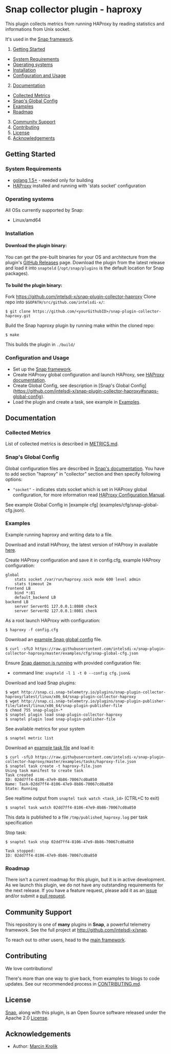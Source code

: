 # Snap collector plugin - haproxy
This plugin collects metrics from running HAProxy by reading statistics and informations from Unix socket.

It's used in the [Snap framework](https://github.com/intelsdi-x/snap).

1. [Getting Started](#getting-started)
  * [System Requirements](#system-requirements)
  * [Operating systems](#operating-systems)
  * [Installation](#installation)
  * [Configuration and Usage](configuration-and-usage)
2. [Documentation](#documentation)
  * [Collected Metrics](#collected-metrics)
  * [Snap's Global Config](#snaps-global-config)
  * [Examples](#examples)
  * [Roadmap](#roadmap)
3. [Community Support](#community-support)
4. [Contributing](#contributing)
5. [License](#license-and-authors)
6. [Acknowledgements](#acknowledgements)

## Getting Started
### System Requirements
* [golang 1.5+](https://golang.org/dl/) - needed only for building
* [HAProxy](http://haproxy.org) installed and running with 'stats socket' configuration

### Operating systems
All OSs currently supported by Snap:
* Linux/amd64

### Installation
#### Download the plugin binary:

You can get the pre-built binaries for your OS and architecture from the plugin's [GitHub Releases](https://github.com/intelsdi-x/snap-plugin-collector-haproxy/releases) page. Download the plugin from the latest release and load it into `snapteld` (`/opt/snap/plugins` is the default location for Snap packages).

#### To build the plugin binary:

Fork https://github.com/intelsdi-x/snap-plugin-collector-haproxy
Clone repo into `$GOPATH/src/github.com/intelsdi-x/`:

```
$ git clone https://github.com/<yourGithubID>/snap-plugin-collector-haproxy.git
```

Build the Snap haproxy plugin by running make within the cloned repo:
```
$ make
```
This builds the plugin in `./build/`

### Configuration and Usage
* Set up the [Snap framework](https://github.com/intelsdi-x/snap#getting-started).
* Create HAProxy global configuration and launch HAProxy, see [HAProxy documentation](http://www.haproxy.org/download/1.6/doc/).
* Create Global Config, see description in [Snap's Global Config] (https://github.com/intelsdi-x/snap-plugin-collector-haproxy#snaps-global-config).
* Load the plugin and create a task, see example in [Examples](https://github.com/intelsdi-x/snap-plugin-collector-haproxy#examples).

## Documentation

### Collected Metrics
List of collected metrics is described in [METRICS.md](METRICS.md).

### Snap's Global Config
Global configuration files are described in [Snap's documentation](https://github.com/intelsdi-x/snap/blob/master/docs/SNAPD_CONFIGURATION.md). You have to add section "haproxy" in "collector" section and then specify following options:
- `"socket"` -  indicates stats socket which is set in HAProxy global configuration, for more information read [HAProxy
Configuration Manual](http://www.haproxy.org/download/1.6/doc/configuration.txt).

See example Global Config in [example cfg] (examples/cfg/snap-global-cfg.json).

### Examples
Example running haproxy and writing data to a file.

Download and install HAProxy, the latest version of HAProxy in available [here](http://www.haproxy.org/).

Create HAProxy configuration and save it in config.cfg, example HAProxy configuration:
```
global
    stats socket /var/run/haproxy.sock mode 600 level admin
    stats timeout 2m
frontend LB
    bind *:81
    default_backend LB
backend LB
    server Server01 127.0.0.1:8080 check
    server Server02 127.0.0.1:8081 check
```
As a root launch HAProxy with configuration:
```
$ haproxy -f config.cfg
```

Download an [example Snap global config](examples/cfg/snap-global-cfg.json) file.
```
$ curl -sfLO https://raw.githubusercontent.com/intelsdi-x/snap-plugin-collector-haproxy/master/examples/cfg/snap-global-cfg.json
```

Ensure [Snap daemon is running](https://github.com/intelsdi-x/snap#running-snap) with provided configuration file:
* command line: `snapteld -l 1 -t 0 --config cfg.json&`

Download and load Snap plugins:
```
$ wget http://snap.ci.snap-telemetry.io/plugins/snap-plugin-collector-haproxy/latest/linux/x86_64/snap-plugin-collector-haproxy
$ wget http://snap.ci.snap-telemetry.io/plugins/snap-plugin-publisher-file/latest/linux/x86_64/snap-plugin-publisher-file
$ chmod 755 snap-plugin-*
$ snaptel plugin load snap-plugin-collector-haproxy
$ snaptel plugin load snap-plugin-publisher-file
```

See available metrics for your system
```
$ snaptel metric list
```

Download an [example task file](examples/tasks/haproxy-file.json) and load it:
```
$ curl -sfLO https://raw.githubusercontent.com/intelsdi-x/snap-plugin-collector-haproxy/master/examples/tasks/haproxy-file.json
$ snaptel task create -t haproxy-file.json
Using task manifest to create task
Task created
ID: 02dd7ff4-8106-47e9-8b86-70067cd0a850
Name: Task-02dd7ff4-8106-47e9-8b86-70067cd0a850
State: Running
```

See realtime output from `snaptel task watch <task_id>` (CTRL+C to exit)
```
$ snaptel task watch 02dd7ff4-8106-47e9-8b86-70067cd0a850
```

This data is published to a file `/tmp/published_haproxy.log` per task specification

Stop task:
```
$ snaptel task stop 02dd7ff4-8106-47e9-8b86-70067cd0a850

Task stopped:
ID: 02dd7ff4-8106-47e9-8b86-70067cd0a850
```

### Roadmap
There isn't a current roadmap for this plugin, but it is in active development. As we launch this plugin, we do not have any outstanding requirements for the next release. If you have a feature request, please add it as an [issue](https://github.com/intelsdi-x/snap-plugin-collector-haproxy/issues/new) and/or submit a [pull request](https://github.com/intelsdi-x/snap-plugin-collector-haproxy/pulls).

## Community Support
This repository is one of **many** plugins in **Snap**, a powerful telemetry framework. See the full project at http://github.com/intelsdi-x/snap.

To reach out to other users, head to the [main framework](https://github.com/intelsdi-x/snap#community-support).

## Contributing
We love contributions!

There's more than one way to give back, from examples to blogs to code updates. See our recommended process in [CONTRIBUTING.md](CONTRIBUTING.md).

## License
[Snap](http://github.com:intelsdi-x/snap), along with this plugin, is an Open Source software released under the Apache 2.0 [License](LICENSE).

## Acknowledgements
* Author: [Marcin Krolik](https://github.com/marcin-krolik)
